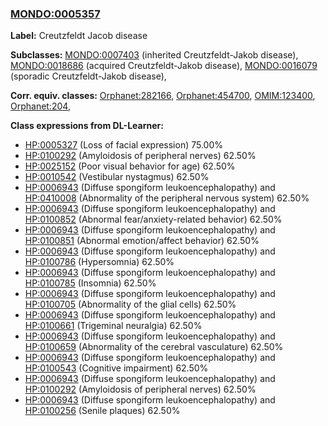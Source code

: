
### [MONDO:0005357](http://purl.obolibrary.org/obo/MONDO_0005357)
**Label:** Creutzfeldt Jacob disease

**Subclasses:** [MONDO:0007403](http://purl.obolibrary.org/obo/MONDO_0007403) (inherited Creutzfeldt-Jakob disease), [MONDO:0018686](http://purl.obolibrary.org/obo/MONDO_0018686) (acquired Creutzfeldt-Jakob disease), [MONDO:0016079](http://purl.obolibrary.org/obo/MONDO_0016079) (sporadic Creutzfeldt-Jakob disease), 

**Corr. equiv. classes:** [Orphanet:282166](http://www.orpha.net/ORDO/Orphanet_282166), [Orphanet:454700](http://www.orpha.net/ORDO/Orphanet_454700), [OMIM:123400](http://purl.obolibrary.org/obo/OMIM_123400), [Orphanet:204](http://www.orpha.net/ORDO/Orphanet_204), 

**Class expressions from DL-Learner:**

- [HP:0005327](http://purl.obolibrary.org/obo/HP_0005327) (Loss of facial expression) 75.00%
- [HP:0100292](http://purl.obolibrary.org/obo/HP_0100292) (Amyloidosis of peripheral nerves) 62.50%
- [HP:0025152](http://purl.obolibrary.org/obo/HP_0025152) (Poor visual behavior for age) 62.50%
- [HP:0010542](http://purl.obolibrary.org/obo/HP_0010542) (Vestibular nystagmus) 62.50%
- [HP:0006943](http://purl.obolibrary.org/obo/HP_0006943) (Diffuse spongiform leukoencephalopathy) and [HP:0410008](http://purl.obolibrary.org/obo/HP_0410008) (Abnormality of the peripheral nervous system) 62.50%
- [HP:0006943](http://purl.obolibrary.org/obo/HP_0006943) (Diffuse spongiform leukoencephalopathy) and [HP:0100852](http://purl.obolibrary.org/obo/HP_0100852) (Abnormal fear/anxiety-related behavior) 62.50%
- [HP:0006943](http://purl.obolibrary.org/obo/HP_0006943) (Diffuse spongiform leukoencephalopathy) and [HP:0100851](http://purl.obolibrary.org/obo/HP_0100851) (Abnormal emotion/affect behavior) 62.50%
- [HP:0006943](http://purl.obolibrary.org/obo/HP_0006943) (Diffuse spongiform leukoencephalopathy) and [HP:0100786](http://purl.obolibrary.org/obo/HP_0100786) (Hypersomnia) 62.50%
- [HP:0006943](http://purl.obolibrary.org/obo/HP_0006943) (Diffuse spongiform leukoencephalopathy) and [HP:0100785](http://purl.obolibrary.org/obo/HP_0100785) (Insomnia) 62.50%
- [HP:0006943](http://purl.obolibrary.org/obo/HP_0006943) (Diffuse spongiform leukoencephalopathy) and [HP:0100705](http://purl.obolibrary.org/obo/HP_0100705) (Abnormality of the glial cells) 62.50%
- [HP:0006943](http://purl.obolibrary.org/obo/HP_0006943) (Diffuse spongiform leukoencephalopathy) and [HP:0100661](http://purl.obolibrary.org/obo/HP_0100661) (Trigeminal neuralgia) 62.50%
- [HP:0006943](http://purl.obolibrary.org/obo/HP_0006943) (Diffuse spongiform leukoencephalopathy) and [HP:0100659](http://purl.obolibrary.org/obo/HP_0100659) (Abnormality of the cerebral vasculature) 62.50%
- [HP:0006943](http://purl.obolibrary.org/obo/HP_0006943) (Diffuse spongiform leukoencephalopathy) and [HP:0100543](http://purl.obolibrary.org/obo/HP_0100543) (Cognitive impairment) 62.50%
- [HP:0006943](http://purl.obolibrary.org/obo/HP_0006943) (Diffuse spongiform leukoencephalopathy) and [HP:0100292](http://purl.obolibrary.org/obo/HP_0100292) (Amyloidosis of peripheral nerves) 62.50%
- [HP:0006943](http://purl.obolibrary.org/obo/HP_0006943) (Diffuse spongiform leukoencephalopathy) and [HP:0100256](http://purl.obolibrary.org/obo/HP_0100256) (Senile plaques) 62.50%


